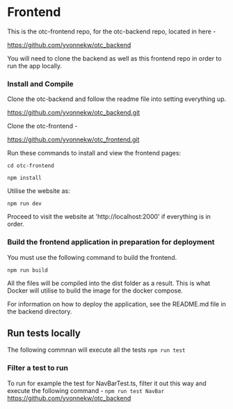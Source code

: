 # Frontend

This is the otc-frontend repo, for the otc-backend repo, located in here -

https://github.com/yvonnekw/otc_backend

You will need to clone the backend as well as this frontend repo in order to run the app
locally.

### Install and Compile

Clone the otc-backend and follow the readme file into setting everything up.

https://github.com/yvonnekw/otc_backend.git

Clone the otc-frontend -

https://github.com/yvonnekw/otc_frontend.git

Run these commands to install and view the frontend pages:

`cd otc-frontend`

`npm install`

Utilise the website as:

`npm run dev`

Proceed to visit the website at 'http://localhost:2000' if everything is in order.

### Build the frontend application in preparation for deployment

You must use the following command to build the frontend.

`npm run build`

All the files will be compiled into the dist folder as a result. This is what Docker will utilise to build the image for the docker compose.

For information on how to deploy the application, see the README.md file in the backend directory.

## Run tests locally
The following commnan will execute all the tests
`npm run test`

### Filter a test to run
To run for example the test for NavBarTest.ts, filter it out this way and execute the following command -
`npm run test NavBar`
https://github.com/yvonnekw/otc_backend
